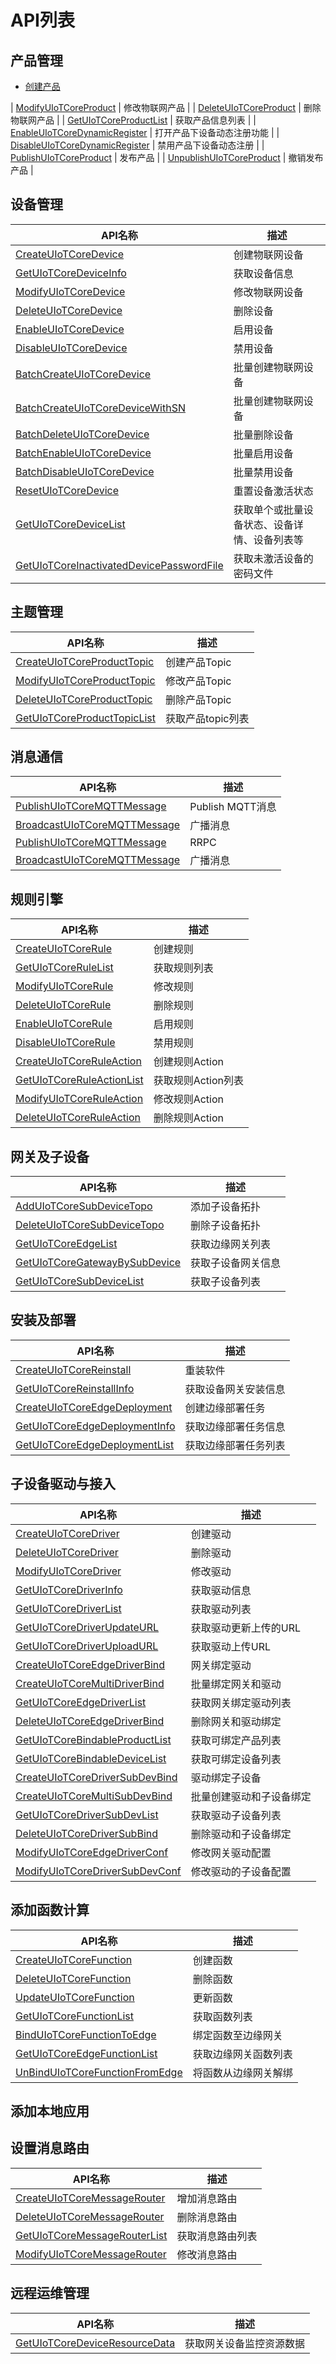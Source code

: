 # API列表

## 产品管理
* [创建产品](../产品管理/?id=创建产品)   



| [ModifyUIoTCoreProduct](https://docs.ucloud.cn/uiot-core/api_guide/productmgmtapi?id=modifyuiotcoreproduct) | 修改物联网产品             |
| [DeleteUIoTCoreProduct](https://docs.ucloud.cn/uiot-core/api_guide/productmgmtapi?id=deleteuiotcoreproduct) | 删除物联网产品             |
| [GetUIoTCoreProductList](https://docs.ucloud.cn/uiot-core/api_guide/productmgmtapi?id=getuiotcoreproductlist) | 获取产品信息列表           |
| [EnableUIoTCoreDynamicRegister](https://docs.ucloud.cn/uiot-core/api_guide/productmgmtapi?id=enableuiotcoredynamicregister) | 打开产品下设备动态注册功能 |
| [DisableUIoTCoreDynamicRegister](https://docs.ucloud.cn/uiot-core/api_guide/productmgmtapi?id=disableuiotcoredynamicregister) | 禁用产品下设备动态注册     |
| [PublishUIoTCoreProduct](https://docs.ucloud.cn/uiot-core/api_guide/productmgmtapi?id=publishuiotcoreproduct) | 发布产品                   |
| [UnpublishUIoTCoreProduct](https://docs.ucloud.cn/uiot-core/api_guide/productmgmtapi?id=unpublishuiotcoreproduct) | 撤销发布产品               |

## 设备管理

| API名称                                                      | 描述                                         |
| ------------------------------------------------------------ | -------------------------------------------- |
| [CreateUIoTCoreDevice](https://docs.ucloud.cn/uiot-core/api_guide/devicemgmtapi?id=createuiotcoredevice) | 创建物联网设备                               |
| [GetUIoTCoreDeviceInfo](https://docs.ucloud.cn/uiot-core/api_guide/devicemgmtapi?id=getuiotcoredeviceinfo) | 获取设备信息                                 |
| [ModifyUIoTCoreDevice](https://docs.ucloud.cn/uiot-core/api_guide/devicemgmtapi?id=modifyuiotcoredevice) | 修改物联网设备                               |
| [DeleteUIoTCoreDevice](https://docs.ucloud.cn/uiot-core/api_guide/devicemgmtapi?id=deleteuiotcoredevice) | 删除设备                                     |
| [EnableUIoTCoreDevice](https://docs.ucloud.cn/uiot-core/api_guide/devicemgmtapi?id=enableuiotcoredevice) | 启用设备                                     |
| [DisableUIoTCoreDevice](https://docs.ucloud.cn/uiot-core/api_guide/devicemgmtapi?id=disableuiotcoredevice) | 禁用设备                                     |
| [BatchCreateUIoTCoreDevice](https://docs.ucloud.cn/uiot-core/api_guide/devicemgmtapi?id=batchcreateuiotcoredevice) | 批量创建物联网设备                           |
| [BatchCreateUIoTCoreDeviceWithSN](https://docs.ucloud.cn/uiot-core/api_guide/devicemgmtapi?id=batchcreateuiotcoredevicewithsn) | 批量创建物联网设备                           |
| [BatchDeleteUIoTCoreDevice](https://docs.ucloud.cn/uiot-core/api_guide/devicemgmtapi?id=batchdeleteuiotcoredevice) | 批量删除设备                                 |
| [BatchEnableUIoTCoreDevice](https://docs.ucloud.cn/uiot-core/api_guide/devicemgmtapi?id=batchenableuiotcoredevice) | 批量启用设备                                 |
| [BatchDisableUIoTCoreDevice](https://docs.ucloud.cn/uiot-core/api_guide/devicemgmtapi?id=batchdisableuiotcoredevice) | 批量禁用设备                                 |
| [ResetUIoTCoreDevice](https://docs.ucloud.cn/uiot-core/api_guide/devicemgmtapi?id=resetuiotcoredevice) | 重置设备激活状态                             |
| [GetUIoTCoreDeviceList](https://docs.ucloud.cn/uiot-core/api_guide/devicemgmtapi?id=getuiotcoredevicelist) | 获取单个或批量设备状态、设备详情、设备列表等 |
| [GetUIoTCoreInactivatedDevicePasswordFile](https://docs.ucloud.cn/uiot-core/api_guide/devicemgmtapi?id=getuiotcoreinactivateddevicepasswordfile) | 获取未激活设备的密码文件                     |



## 主题管理

| API名称                                                      | 描述              |
| ------------------------------------------------------------ | ----------------- |
| [CreateUIoTCoreProductTopic](https://docs.ucloud.cn/uiot-core/api_guide/topicmgmt?id=createuiotcoreproducttopic) | 创建产品Topic     |
| [ModifyUIoTCoreProductTopic](https://docs.ucloud.cn/uiot-core/api_guide/topicmgmt?id=modifyuiotcoreproducttopic) | 修改产品Topic     |
| [DeleteUIoTCoreProductTopic](https://docs.ucloud.cn/uiot-core/api_guide/topicmgmt?id=deleteuiotcoreproducttopic) | 删除产品Topic     |
| [GetUIoTCoreProductTopicList](https://docs.ucloud.cn/uiot-core/api_guide/topicmgmt?id=getuiotcoreproducttopiclist) | 获取产品topic列表 |



## 消息通信

| API名称                                                      | 描述             |
| ------------------------------------------------------------ | ---------------- |
| [PublishUIoTCoreMQTTMessage](https://docs.ucloud.cn/uiot-core/api_guide/messagemgmtapi?id=publishuiotcoremqttmessage) | Publish MQTT消息 |
| [BroadcastUIoTCoreMQTTMessage](https://docs.ucloud.cn/uiot-core/api_guide/messagemgmtapi?id=broadcastuiotcoremqttmessage) | 广播消息         |
| [PublishUIoTCoreMQTTMessage](https://docs.ucloud.cn/uiot-core/api_guide/messagemgmtapi?id=publishuiotcoremqttmessage) | RRPC             |
| [BroadcastUIoTCoreMQTTMessage](https://docs.ucloud.cn/uiot-core/api_guide/messagemgmtapi?id=broadcastuiotcoremqttmessage) | 广播消息         |




## 规则引擎

| API名称                                                      | 描述               |
| ------------------------------------------------------------ | ------------------ |
| [CreateUIoTCoreRule](https://docs.ucloud.cn/uiot-core/api_guide/ruleeneinmgmt?id=createuiotcorerule) | 创建规则           |
| [GetUIoTCoreRuleList](https://docs.ucloud.cn/uiot-core/api_guide/ruleeneinmgmt?id=getuiotcorerulelist) | 获取规则列表       |
| [ModifyUIoTCoreRule](https://docs.ucloud.cn/uiot-core/api_guide/ruleeneinmgmt?id=modifyuiotcorerule) | 修改规则           |
| [DeleteUIoTCoreRule](https://docs.ucloud.cn/uiot-core/api_guide/ruleeneinmgmt?id=deleteuiotcorerule) | 删除规则           |
| [EnableUIoTCoreRule](https://docs.ucloud.cn/uiot-core/api_guide/ruleeneinmgmt?id=enableuiotcorerule) | 启用规则           |
| [DisableUIoTCoreRule](https://docs.ucloud.cn/uiot-core/api_guide/ruleeneinmgmt?id=disableuiotcorerule) | 禁用规则           |
| [CreateUIoTCoreRuleAction](https://docs.ucloud.cn/uiot-core/api_guide/ruleeneinmgmt?id=createuiotcoreruleaction) | 创建规则Action     |
| [GetUIoTCoreRuleActionList](https://docs.ucloud.cn/uiot-core/api_guide/ruleeneinmgmt?id=getuiotcoreruleactionlist) | 获取规则Action列表 |
| [ModifyUIoTCoreRuleAction](https://docs.ucloud.cn/uiot-core/api_guide/ruleeneinmgmt?id=modifyuiotcoreruleaction) | 修改规则Action     |
| [DeleteUIoTCoreRuleAction](https://docs.ucloud.cn/uiot-core/api_guide/ruleeneinmgmt?id=deleteuiotcoreruleaction) | 删除规则Action     |



## 网关及子设备

| API名称                                                      | 描述               |
| ------------------------------------------------------------ | ------------------ |
| [AddUIoTCoreSubDeviceTopo](https://docs.ucloud.cn/uiot-edge/api_list/gateway_subdevice?id=adduiotcoresubdevicetopo) | 添加子设备拓扑     |
| [DeleteUIoTCoreSubDeviceTopo](https://docs.ucloud.cn/uiot-edge/api_list/gateway_subdevice?id=deleteuiotcoresubdevicetopo) | 删除子设备拓扑     |
| [GetUIoTCoreEdgeList](https://docs.ucloud.cn/uiot-edge/api_list/gateway_subdevice?id=getuiotcoreedgelist) | 获取边缘网关列表   |
| [GetUIoTCoreGatewayBySubDevice](https://docs.ucloud.cn/uiot-edge/api_list/gateway_subdevice?id=getuiotcoregatewaybysubdevice) | 获取子设备网关信息 |
| [GetUIoTCoreSubDeviceList](https://docs.ucloud.cn/uiot-edge/api_list/gateway_subdevice?id=getuiotcoresubdevicelist) | 获取子设备列表     |



## 安装及部署

| API名称                                                      | 描述                 |
| ------------------------------------------------------------ | -------------------- |
| [CreateUIoTCoreReinstall](https://docs.ucloud.cn/uiot-edge/api_list/install_deploy?id=createuiotcorereinstall) | 重装软件             |
| [GetUIoTCoreReinstallInfo](https://docs.ucloud.cn/uiot-edge/api_list/install_deploy?id=getuiotcorereinstallinfo) | 获取设备网关安装信息 |
| [CreateUIoTCoreEdgeDeployment](https://docs.ucloud.cn/uiot-edge/api_list/install_deploy?id=createuiotcoreedgedeployment) | 创建边缘部署任务     |
| [GetUIoTCoreEdgeDeploymentInfo](https://docs.ucloud.cn/uiot-edge/api_list/install_deploy?id=getuiotcoreedgedeploymentinfo) | 获取边缘部署任务信息 |
| [GetUIoTCoreEdgeDeploymentList](https://docs.ucloud.cn/uiot-edge/api_list/install_deploy?id=getuiotcoreedgedeploymentlist) | 获取边缘部署任务列表 |



## 子设备驱动与接入

| API名称                                                      | 描述                     |
| ------------------------------------------------------------ | ------------------------ |
| [CreateUIoTCoreDriver](https://docs.ucloud.cn/uiot-edge/api_list/subdev_driver_access?id=createuiotcoredriver) | 创建驱动                 |
| [DeleteUIoTCoreDriver](https://docs.ucloud.cn/uiot-edge/api_list/subdev_driver_access?id=deleteuiotcoredriver) | 删除驱动                 |
| [ModifyUIoTCoreDriver](https://docs.ucloud.cn/uiot-edge/api_list/subdev_driver_access?id=modifyuiotcoredriver) | 修改驱动                 |
| [GetUIoTCoreDriverInfo](https://docs.ucloud.cn/uiot-edge/api_list/subdev_driver_access?id=getuiotcoredriverinfo) | 获取驱动信息             |
| [GetUIoTCoreDriverList](https://docs.ucloud.cn/uiot-edge/api_list/subdev_driver_access?id=getuiotcoredriverlist) | 获取驱动列表             |
| [GetUIoTCoreDriverUpdateURL](https://docs.ucloud.cn/uiot-edge/api_list/subdev_driver_access?id=getuiotcoredriverupdateurl) | 获取驱动更新上传的URL    |
| [GetUIoTCoreDriverUploadURL](https://docs.ucloud.cn/uiot-edge/api_list/subdev_driver_access?id=getuiotcoredriveruploadurl) | 获取驱动上传URL          |
| [CreateUIoTCoreEdgeDriverBind](https://docs.ucloud.cn/uiot-edge/api_list/subdev_driver_access?id=createuiotcoreedgedriverbind) | 网关绑定驱动             |
| [CreateUIoTCoreMultiDriverBind](https://docs.ucloud.cn/uiot-edge/api_list/subdev_driver_access?id=createuiotcoremultidriverbind) | 批量绑定网关和驱动       |
| [GetUIoTCoreEdgeDriverList](https://docs.ucloud.cn/uiot-edge/api_list/subdev_driver_access?id=getuiotcoreedgedriverlist) | 获取网关绑定驱动列表     |
| [DeleteUIoTCoreEdgeDriverBind](https://docs.ucloud.cn/uiot-edge/api_list/subdev_driver_access?id=deleteuiotcoreedgedriverbind) | 删除网关和驱动绑定       |
| [GetUIoTCoreBindableProductList](https://docs.ucloud.cn/uiot-edge/api_list/subdev_driver_access?id=getuiotcorebindableproductlist) | 获取可绑定产品列表       |
| [GetUIoTCoreBindableDeviceList](https://docs.ucloud.cn/uiot-edge/api_list/subdev_driver_access?id=getuiotcorebindabledevicelist) | 获取可绑定设备列表       |
| [CreateUIoTCoreDriverSubDevBind](https://docs.ucloud.cn/uiot-edge/api_list/subdev_driver_access?id=createuiotcoredriversubdevbind) | 驱动绑定子设备           |
| [CreateUIoTCoreMultiSubDevBind](https://docs.ucloud.cn/uiot-edge/api_list/subdev_driver_access?id=createuiotcoremultisubdevbind) | 批量创建驱动和子设备绑定 |
| [GetUIoTCoreDriverSubDevList](https://docs.ucloud.cn/uiot-edge/api_list/subdev_driver_access?id=getuiotcoredriversubdevlist) | 获取驱动子设备列表       |
| [DeleteUIoTCoreDriverSubBind](https://docs.ucloud.cn/uiot-edge/api_list/subdev_driver_access?id=deleteuiotcoredriversubbind) | 删除驱动和子设备绑定     |
| [ModifyUIoTCoreEdgeDriverConf](https://docs.ucloud.cn/uiot-edge/api_list/subdev_driver_access?id=modifyuiotcoreedgedriverconf) | 修改网关驱动配置         |
| [ModifyUIoTCoreDriverSubDevConf](https://docs.ucloud.cn/uiot-edge/api_list/subdev_driver_access?id=modifyuiotcoredriversubdevconf) | 修改驱动的子设备配置     |



## 添加函数计算

| API名称                                                      | 描述                 |
| ------------------------------------------------------------ | -------------------- |
| [CreateUIoTCoreFunction](https://docs.ucloud.cn/uiot-edge/api_list/edge_computing?id=createuiotcorefunction) | 创建函数             |
| [DeleteUIoTCoreFunction](https://docs.ucloud.cn/uiot-edge/api_list/edge_computing?id=deleteuiotcorefunction) | 删除函数             |
| [UpdateUIoTCoreFunction](https://docs.ucloud.cn/uiot-edge/api_list/edge_computing?id=updateuiotcorefunction) | 更新函数             |
| [GetUIoTCoreFunctionList](https://docs.ucloud.cn/uiot-edge/api_list/edge_computing?id=getuiotcorefunctionlist) | 获取函数列表         |
| [BindUIoTCoreFunctionToEdge](https://docs.ucloud.cn/uiot-edge/api_list/edge_computing?id=binduiotcorefunctiontoedge) | 绑定函数至边缘网关   |
| [GetUIoTCoreEdgeFunctionList](https://docs.ucloud.cn/uiot-edge/api_list/edge_computing?id=getuiotcoreedgefunctionlist) | 获取边缘网关函数列表 |
| [UnBindUIoTCoreFunctionFromEdge](https://docs.ucloud.cn/uiot-edge/api_list/edge_computing?id=unbinduiotcorefunctionfromedge) | 将函数从边缘网关解绑 |



## 添加本地应用





## 设置消息路由

| API名称                                                      | 描述             |
| ------------------------------------------------------------ | ---------------- |
| [CreateUIoTCoreMessageRouter](https://docs.ucloud.cn/uiot-edge/api_list/message_route?id=createuiotcoremessagerouter) | 增加消息路由     |
| [DeleteUIoTCoreMessageRouter](https://docs.ucloud.cn/uiot-edge/api_list/message_route?id=deleteuiotcoremessagerouter) | 删除消息路由     |
| [GetUIoTCoreMessageRouterList](https://docs.ucloud.cn/uiot-edge/api_list/message_route?id=getuiotcoremessagerouterlist) | 获取消息路由列表 |
| [ModifyUIoTCoreMessageRouter](https://docs.ucloud.cn/uiot-edge/api_list/message_route?id=modifyuiotcoremessagerouter) | 修改消息路由     |



## 远程运维管理

| API名称                                                      | 描述                     |
| ------------------------------------------------------------ | ------------------------ |
| [GetUIoTCoreDeviceResourceData](https://docs.ucloud.cn/uiot-edge/api_list/remote_maintaince?id=getuiotcoredeviceresourcedata) | 获取网关设备监控资源数据 |







